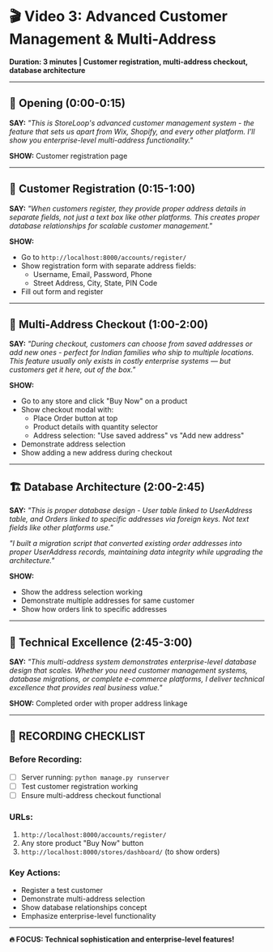 # 🎬 Video 3: Advanced Customer Management & Multi-Address

**Duration: 3 minutes | Customer registration, multi-address checkout, database architecture**

---

## 🎯 Opening (0:00-0:15)

**SAY:** *"This is StoreLoop's advanced customer management system - the feature that sets us apart from Wix, Shopify, and every other platform. I'll show you enterprise-level multi-address functionality."*

**SHOW:** Customer registration page

---

## 👤 Customer Registration (0:15-1:00)

**SAY:** *"When customers register, they provide proper address details in separate fields, not just a text box like other platforms. This creates proper database relationships for scalable customer management."*

**SHOW:**
- Go to `http://localhost:8000/accounts/register/`
- Show registration form with separate address fields:
  - Username, Email, Password, Phone
  - Street Address, City, State, PIN Code
- Fill out form and register

---

## 🛒 Multi-Address Checkout (1:00-2:00)

**SAY:** *"During checkout, customers can choose from saved addresses or add new ones - perfect for Indian families who ship to multiple locations. This feature usually only exists in costly enterprise systems — but customers get it here, out of the box."*

**SHOW:**
- Go to any store and click "Buy Now" on a product
- Show checkout modal with:
  - Place Order button at top
  - Product details with quantity selector
  - Address selection: "Use saved address" vs "Add new address"
- Demonstrate address selection
- Show adding a new address during checkout

---

## 🏗️ Database Architecture (2:00-2:45)

**SAY:** *"This is proper database design - User table linked to UserAddress table, and Orders linked to specific addresses via foreign keys. Not text fields like other platforms use."*

*"I built a migration script that converted existing order addresses into proper UserAddress records, maintaining data integrity while upgrading the architecture."*

**SHOW:**
- Show the address selection working
- Demonstrate multiple addresses for same customer
- Show how orders link to specific addresses

---

## 🎯 Technical Excellence (2:45-3:00)

**SAY:** *"This multi-address system demonstrates enterprise-level database design that scales. Whether you need customer management systems, database migrations, or complete e-commerce platforms, I deliver technical excellence that provides real business value."*

**SHOW:** Completed order with proper address linkage

---

## 🎯 RECORDING CHECKLIST

### Before Recording:
- [ ] Server running: `python manage.py runserver`
- [ ] Test customer registration working
- [ ] Ensure multi-address checkout functional

### URLs:
1. `http://localhost:8000/accounts/register/`
2. Any store product "Buy Now" button
3. `http://localhost:8000/stores/dashboard/` (to show orders)

### Key Actions:
- Register a test customer
- Demonstrate multi-address selection
- Show database relationships concept
- Emphasize enterprise-level functionality

---

**🔥 FOCUS: Technical sophistication and enterprise-level features!**